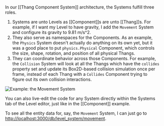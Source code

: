 In our [[Thang Component System]] architecture, the Systems fulfill three roles.

1. Systems are unto Levels as [[Component]]s are unto [[Thang]]s. For example, if I want my Level to have gravity, I add the `Movement` System and configure its gravity to 9.81 m/s^2.
2. They also serve as namespaces for the Components. As an example, the `Physics` System doesn't actually do anything on its own yet, but it was a good place to put `physics.Physical` Component, which controls the size, shape, rotation, and position of all physical Thangs.
3. They can coordinate behavior across those Components. For example, the `Collision` System will look at all the Thangs which have the `collides` property set and update its Box2D-based collision simulation once per frame, instead of each Thang with a `Collides` Component trying to figure out its own collision interactions.

![Example: the Movement System](https://s3.amazonaws.com/files.codecombat.com/wiki-images/movement_system.png)

You can also live-edit the code for any System directly within the Systems tab of the Level editor, just like in the [[Component]] example.

To see all the entity data for, say, the `Movement` System, I can just go to [http://localhost:3000/db/level_system/movement](http://localhost:3000/db/level_system/movement).
